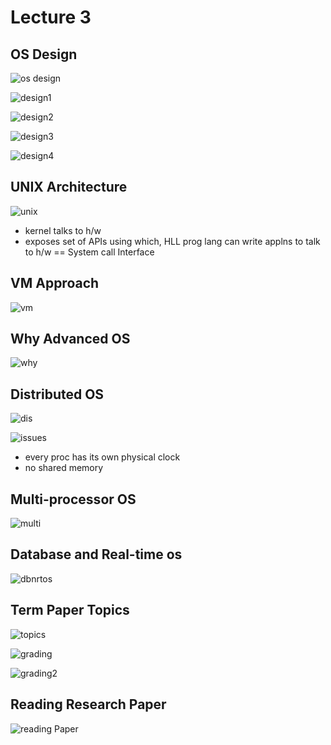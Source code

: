 # Lecture 3

## OS Design

![os design](osDesign.png)

![design1](design1.png)

![design2](design2.png)

![design3](design3.png)

![design4](design4.png)

## UNIX Architecture

![unix](unixArch.png)

- kernel talks to h/w
- exposes set of APIs using which, HLL prog lang can write applns to talk to h/w == System call Interface

## VM Approach

![vm](vmApproach.png)

## Why Advanced OS

![why](whyAOS.png)

## Distributed OS

![dis](distributedOS'.png)

![issues](disOS2.png)

- every proc has its own physical clock
- no shared memory

## Multi-processor OS

![multi](multiProc.png)

## Database and Real-time os

![dbnrtos](dbNRTOS.png)

## Term Paper Topics

![topics](paperTopics.png)

![grading](paperGrading.png)

![grading2](grading2.png)

## Reading Research Paper

![reading Paper](readingPaper.png)
